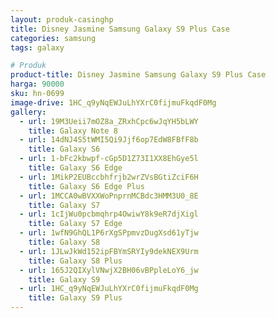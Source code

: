 ```yaml
---
layout: produk-casinghp
title: Disney Jasmine Samsung Galaxy S9 Plus Case
categories: samsung
tags: galaxy

# Produk
product-title: Disney Jasmine Samsung Galaxy S9 Plus Case
harga: 90000
sku: hn-0699
image-drive: 1HC_q9yNqEWJuLhYXrC0fijmuFkqdF0Mg
gallery:
  - url: 19M3Ueii7mOZ8a_ZRxhCpc6wJqYH5bLWY
    title: Galaxy Note 8
  - url: 14dNJ4S5tWMI5Qi9Jjf6op7EdW8FBfF8b
    title: Galaxy S6
  - url: 1-bFc2kbwpf-cGp5D1Z73I1XX8EhGye5l
    title: Galaxy S6 Edge
  - url: 1MikP2EUBccbhfrjb2wrZVsBGtiZciF6H
    title: Galaxy S6 Edge Plus
  - url: 1MCCA0wBVXXWoPnprnMCBdc3HMM3U0_8E
    title: Galaxy S7
  - url: 1cIjWu0pcbmqhrp4OwiwY8k9eR7djXigl
    title: Galaxy S7 Edge
  - url: 1wfN9GhQL1P6rXgSPpmvzDugXsd61yTjw
    title: Galaxy S8
  - url: 1JLwJkWd152ipFBYmSRYIy9dekNEX9Urm
    title: Galaxy S8 Plus
  - url: 165J2QIXylVNwjX2BH06vBPpleLoY6_jw
    title: Galaxy S9
  - url: 1HC_q9yNqEWJuLhYXrC0fijmuFkqdF0Mg
    title: Galaxy S9 Plus
---
```

